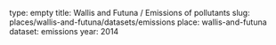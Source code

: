 type: empty
title: Wallis and Futuna / Emissions of pollutants
slug: places/wallis-and-futuna/datasets/emissions
place: wallis-and-futuna
dataset: emissions
year: 2014
